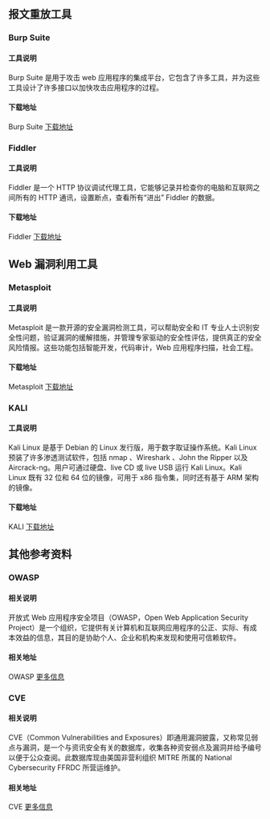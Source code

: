 ## 报文重放工具
### Burp Suite
#### 工具说明
Burp Suite 是用于攻击 web 应用程序的集成平台，它包含了许多工具，并为这些工具设计了许多接口以加快攻击应用程序的过程。
#### 下载地址
Burp Suite [下载地址](https://portswigger.net/burp/)
### Fiddler
#### 工具说明
Fiddler 是一个 HTTP 协议调试代理工具，它能够记录并检查你的电脑和互联网之间所有的 HTTP 通讯，设置断点，查看所有“进出” Fiddler 的数据。
#### 下载地址
Fiddler [下载地址](http://www.telerik.com/fiddler)

## Web 漏洞利用工具
### Metasploit
#### 工具说明
Metasploit 是一款开源的安全漏洞检测工具，可以帮助安全和 IT 专业人士识别安全性问题，验证漏洞的缓解措施，并管理专家驱动的安全性评估，提供真正的安全风险情报。这些功能包括智能开发，代码审计，Web 应用程序扫描，社会工程。
#### 下载地址
Metasploit [下载地址](https://www.metasploit.com/)
### KALI
#### 工具说明
Kali Linux 是基于 Debian 的 Linux 发行版，用于数字取证操作系统。Kali Linux 预装了许多渗透测试软件，包括 nmap 、Wireshark 、John the Ripper 以及 Aircrack-ng。用户可通过硬盘、live CD 或 live USB 运行 Kali Linux。Kali Linux 既有 32 位和 64 位的镜像，可用于 x86 指令集，同时还有基于 ARM 架构的镜像。
#### 下载地址
KALI [下载地址](https://www.kali.org/)

## 其他参考资料
### OWASP
#### 相关说明
开放式 Web 应用程序安全项目（OWASP，Open Web Application Security Project）是一个组织，它提供有关计算机和互联网应用程序的公正、实际、有成本效益的信息，其目的是协助个人、企业和机构来发现和使用可信赖软件。
#### 相关地址
OWASP [更多信息](https://www.owasp.org/index.php/Main_Page)
### CVE
#### 相关说明
CVE（Common Vulnerabilities and Exposures）即通用漏洞披露，又称常见弱点与漏洞，是一个与资讯安全有关的数据库，收集各种资安弱点及漏洞并给予编号以便于公众查阅。此数据库现由美国非营利组织 MITRE 所属的 National Cybersecurity FFRDC 所营运维护。
#### 相关地址
CVE	[更多信息](https://cve.mitre.org/)
